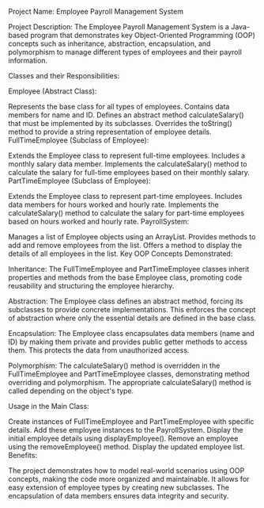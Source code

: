 Project Name: Employee Payroll Management System

Project Description:
The Employee Payroll Management System is a Java-based program that demonstrates key Object-Oriented Programming (OOP) concepts such as inheritance, abstraction, encapsulation, and polymorphism to manage different types of employees and their payroll information.

Classes and their Responsibilities:

Employee (Abstract Class):

Represents the base class for all types of employees.
Contains data members for name and ID.
Defines an abstract method calculateSalary() that must be implemented by its subclasses.
Overrides the toString() method to provide a string representation of employee details.
FullTimeEmployee (Subclass of Employee):

Extends the Employee class to represent full-time employees.
Includes a monthly salary data member.
Implements the calculateSalary() method to calculate the salary for full-time employees based on their monthly salary.
PartTimeEmployee (Subclass of Employee):

Extends the Employee class to represent part-time employees.
Includes data members for hours worked and hourly rate.
Implements the calculateSalary() method to calculate the salary for part-time employees based on hours worked and hourly rate.
PayrollSystem:

Manages a list of Employee objects using an ArrayList.
Provides methods to add and remove employees from the list.
Offers a method to display the details of all employees in the list.
Key OOP Concepts Demonstrated:

Inheritance: The FullTimeEmployee and PartTimeEmployee classes inherit properties and methods from the base Employee class, promoting code reusability and structuring the employee hierarchy.

Abstraction: The Employee class defines an abstract method, forcing its subclasses to provide concrete implementations. This enforces the concept of abstraction where only the essential details are defined in the base class.

Encapsulation: The Employee class encapsulates data members (name and ID) by making them private and provides public getter methods to access them. This protects the data from unauthorized access.

Polymorphism: The calculateSalary() method is overridden in the FullTimeEmployee and PartTimeEmployee classes, demonstrating method overriding and polymorphism. The appropriate calculateSalary() method is called depending on the object's type.

Usage in the Main Class:

Create instances of FullTimeEmployee and PartTimeEmployee with specific details.
Add these employee instances to the PayrollSystem.
Display the initial employee details using displayEmployee().
Remove an employee using the removeEmployee() method.
Display the updated employee list.
Benefits:

The project demonstrates how to model real-world scenarios using OOP concepts, making the code more organized and maintainable.
It allows for easy extension of employee types by creating new subclasses.
The encapsulation of data members ensures data integrity and security.
